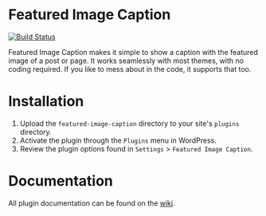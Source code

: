 # Featured Image Caption
[![Build Status](https://travis-ci.org/cconover/featured-image-caption.svg?branch=master)](https://travis-ci.org/cconover/featured-image-caption)

Featured Image Caption makes it simple to show a caption with the featured image of a post or page. It works seamlessly with most themes, with no coding required. If you like to mess about in the code, it supports that too.

# Installation
1. Upload the `featured-image-caption` directory to your site's `plugins` directory.
2. Activate the plugin through the `Plugins` menu in WordPress.
3. Review the plugin options found in `Settings` > `Featured Image Caption`.

# Documentation
All plugin documentation can be found on the [wiki](https://github.com/cconover/wp-featured-image-caption/wiki).
